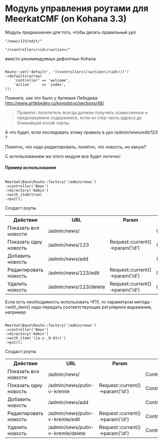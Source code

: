Модуль управления роутами для MeerkatCMF (on Kohana 3.3)
=============

Модуль предназначен для того, чтобы делать правильный урл 
<pre><code>"/news/123/edit/"</code></pre>
<pre><code>"/&lt;controller&gt;/&lt;id&gt;/&lt;action&gt;/"</code></pre>
вместо рекомендуемых дефолтных Kohana

<pre><code>
Route::set('default', '(&lt;controller&gt;(/&lt;action&gt;(/&lt;id&gt;)))')
->defaults(array(
    'controller' => 'welcome',
    'action'     => 'index',
));</code></pre>

Помните, как это было у Артемия Лебедева:
http://www.artlebedev.ru/kovodstvo/sections/48/
>Правило: посетитель всегда должен получить осмысленное и предсказуемое содержимое, если он стер часть адреса до ближайшей косой черты.

А что будет, если последовать этому правилу в урл /admin/news/edit/123 ?

Понятно, что надо редактировать, понятно, что новость, но какую?

С использованием же этого модуля все будет логично:

#### Пример использования

<pre><code>
Meerkat\Base\Route::factory('/admin/news')
->controller('News')
->directory('Admin')
->with_item(true)
->put();
</code></pre>
Создаст роуты
<table width="100%">
	<tr>
		<th>Действие</th>
		<th>URL</th>
		<th>Param</th>
		<th>Controller:action</th>
	</tr>
	<tr>
		<td>Показать все новости</td>
		<td>/admin/news/</td>
		<td></td>
		<td>Controller_Admin_News::action_index</td>
	</tr>
	<tr>
		<td>Показать одну новость</td>
		<td>/admin/news/123</td>
		<td>Request::current()->param('id')</td>
		<td>Controller_Admin_News::action_item</td>
	</tr>
	<tr>
		<td>Добавить новость</td>
		<td>/admin/news/add</td>
		<td></td>
		<td>Controller_Admin_News::action_add</td>
	</tr>
	<tr>
		<td>Редактировать новость</td>
		<td>/admin/news/123/edit</td>
		<td>Request::current()->param('id')</td>
		<td>Controller_Admin_News::action_edit</td>
	</tr>
	<tr>
		<td>Удалить новость</td>
		<td>/admin/news/123/delete</td>
		<td>Request::current()->param('id')</td>
		<td>Controller_Admin_News::action_delete</td>
	</tr>
</table>
Если есть необходимость использовать ЧПУ, то параметром метода ->with_item() надо передать соответствующее регулярное выражение, например
<pre><code>
Meerkat\Base\Route::factory('/admin/news')
->controller('News')
->directory('Admin')
->with_item('([a-z-_0-9]+)')
->put();
</code></pre>
Создаст роуты
<table width="100%">
	<tr>
		<th>Действие</th>
		<th>URL</th>
		<th>Param</th>
		<th>Controller:action</th>
	</tr>
	<tr>
		<td>Показать все новости</td>
		<td>/admin/news/</td>
		<td></td>
		<td>Controller_Admin_News::action_index</td>
	</tr>
	<tr>
		<td>Показать одну новость</td>
		<td>/admin/news/putin-v-kremle</td>
		<td>Request::current()->param('id')</td>
		<td>Controller_Admin_News::action_item</td>
	</tr>
	<tr>
		<td>Добавить новость</td>
		<td>/admin/news/add</td>
		<td></td>
		<td>Controller_Admin_News::action_add</td>
	</tr>
	<tr>
		<td>Редактировать новость</td>
		<td>/admin/news/putin-v-kremle/edit</td>
		<td>Request::current()->param('id')</td>
		<td>Controller_Admin_News::action_edit</td>
	</tr>
	<tr>
		<td>Удалить новость</td>
		<td>/admin/news/putin-v-kremle/delete</td>
		<td>Request::current()->param('id')</td>
		<td>Controller_Admin_News::action_delete</td>
	</tr>
</table>
